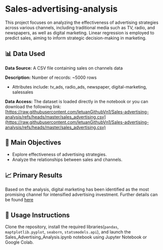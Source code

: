 # Sales-advertising-analysis
This project focuses on analyzing the effectiveness of advertising strategies across various channels, including traditional media such as TV, radio, and newspapers, as well as digital marketing. Linear regression is employed to predict sales, aiming to inform strategic decision-making in marketing.
## 📊 Data Used
**Data Source:** A CSV file containing sales on channels data 

**Description:**
   Number of records: ~5000 rows
  - Attributes include: tv_ads, radio_ads, newspaper, digital-marketing, salessales

**Data Access:** The dataset is loaded directly in the notebook or you can download the following link:  
[https://raw.githubusercontent.com/letuanGithubVn1/Sales-advertising-analysis/refs/heads/master/sales_advertising.csv](https://raw.githubusercontent.com/letuanGithubVn1/Sales-advertising-analysis/refs/heads/master/sales_advertising.csv)
## 🎯 Main Objectives
- Explore effectiveness of advertising strategies.  
- Analyze the relationships between sales and channels.

## 📈 Primary Results
Based on the analysis, digital marketing has been identified as the most promising channel for intensified advertising investment. Further details can be found [here](https://github.com/letuanGithubVn1/Sales-advertising-analysis/blob/master/Sales_Advertising_Analysis.ipynb)

## 🚀 Usage Instructions
Clone the repository, install the required libraries(`pandas`, `maptplotlib.pyplot`, `seaborn`, `statsmodels.api`), and launch the Sales_Advertising_Analysis.ipynb notebook using Jupyter Notebook or Google Colab.
